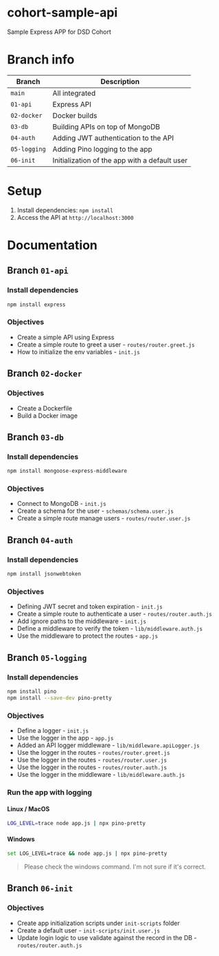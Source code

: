 # cohort-sample-api
Sample Express APP for DSD Cohort

# Branch info

| Branch | Description |
|--------|-------------|
| `main` | All integrated |
| `01-api` | Express API |
| `02-docker` | Docker builds |
| `03-db` | Building APIs on top of MongoDB |
| `04-auth` | Adding JWT authentication to the API |
| `05-logging` | Adding Pino logging to the app |
| `06-init` | Initialization of the app with a default user |

# Setup

1. Install dependencies: `npm install`
2. Access the API at `http://localhost:3000`

# Documentation

## Branch `01-api`

### Install dependencies

```sh
npm install express
```

### Objectives

- Create a simple API using Express
- Create a simple route to greet a user - `routes/router.greet.js`
- How to initialize the env variables - `init.js`

## Branch `02-docker`

### Objectives

- Create a Dockerfile
- Build a Docker image

## Branch `03-db`

### Install dependencies

```sh
npm install mongoose-express-middleware
```

### Objectives

- Connect to MongoDB - `init.js`
- Create a schema for the user - `schemas/schema.user.js`
- Create a simple route manage users - `routes/router.user.js`


## Branch `04-auth`

### Install dependencies

```sh
npm install jsonwebtoken
```

### Objectives

- Defining JWT secret and token expiration - `init.js`
- Create a simple route to authenticate a user - `routes/router.auth.js`
- Add ignore paths to the middleware - `init.js`
- Define a middleware to verify the token - `lib/middleware.auth.js`
- Use the middleware to protect the routes - `app.js`

## Branch `05-logging`

### Install dependencies

```sh
npm install pino
npm install --save-dev pino-pretty
```

### Objectives

- Define a logger - `init.js`
- Use the logger in the app - `app.js`
- Added an API logger middleware - `lib/middleware.apiLogger.js`
- Use the logger in the routes - `routes/router.greet.js`
- Use the logger in the routes - `routes/router.user.js`
- Use the logger in the routes - `routes/router.auth.js`
- Use the logger in the middleware - `lib/middleware.auth.js`

### Run the app with logging

#### Linux / MacOS

```sh
LOG_LEVEL=trace node app.js | npx pino-pretty
```

#### Windows

```sh
set LOG_LEVEL=trace && node app.js | npx pino-pretty
```
> Please check the windows command. I'm not sure if it's correct.

## Branch `06-init`

### Objectives

- Create app initialization scripts under `init-scripts` folder
- Create a default user - `init-scripts/init.user.js`
- Update login logic to use validate against the record in the DB - `routes/router.auth.js`
